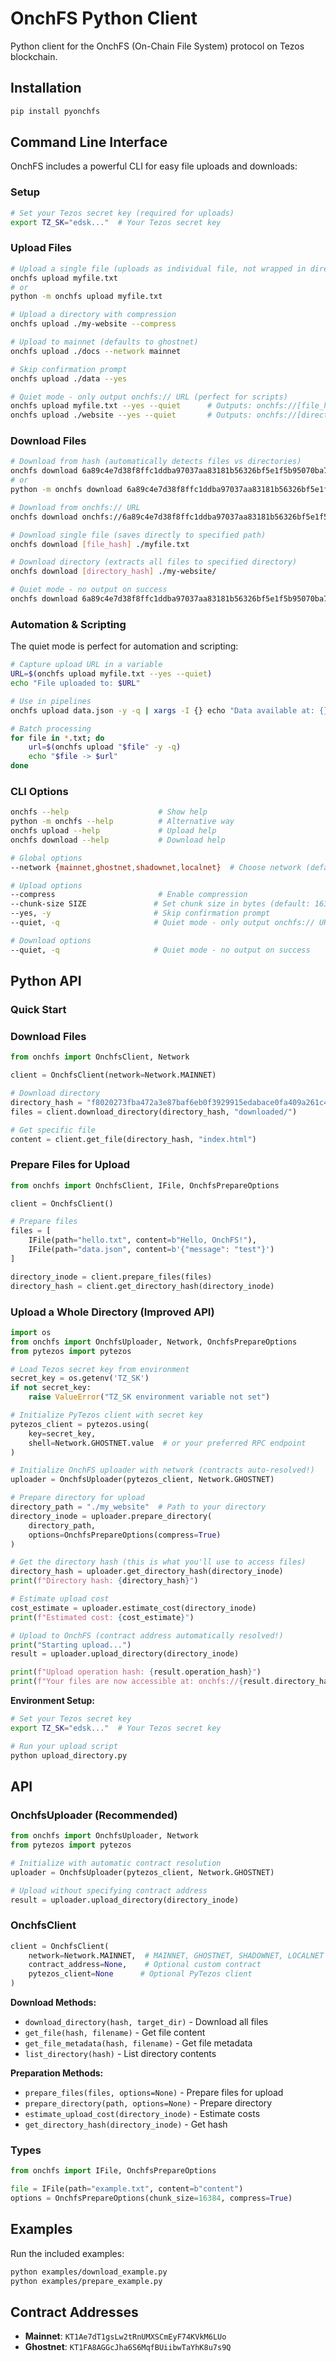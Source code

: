 # OnchFS Python Client

Python client for the OnchFS (On-Chain File System) protocol on Tezos blockchain.

## Installation

```bash
pip install pyonchfs
```

## Command Line Interface

OnchFS includes a powerful CLI for easy file uploads and downloads:

### Setup

```bash
# Set your Tezos secret key (required for uploads)
export TZ_SK="edsk..."  # Your Tezos secret key
```

### Upload Files

```bash
# Upload a single file (uploads as individual file, not wrapped in directory)
onchfs upload myfile.txt
# or
python -m onchfs upload myfile.txt

# Upload a directory with compression
onchfs upload ./my-website --compress

# Upload to mainnet (defaults to ghostnet)
onchfs upload ./docs --network mainnet

# Skip confirmation prompt
onchfs upload ./data --yes

# Quiet mode - only output onchfs:// URL (perfect for scripts)
onchfs upload myfile.txt --yes --quiet      # Outputs: onchfs://[file_hash]
onchfs upload ./website --yes --quiet       # Outputs: onchfs://[directory_hash]
```

### Download Files

```bash
# Download from hash (automatically detects files vs directories)
onchfs download 6a89c4e7d38f8ffc1ddba97037aa83181b56326bf5e1f5b95070ba7789813832 ./downloaded
# or
python -m onchfs download 6a89c4e7d38f8ffc1ddba97037aa83181b56326bf5e1f5b95070ba7789813832 ./downloaded

# Download from onchfs:// URL
onchfs download onchfs://6a89c4e7d38f8ffc1ddba97037aa83181b56326bf5e1f5b95070ba7789813832 ./downloaded

# Download single file (saves directly to specified path)
onchfs download [file_hash] ./myfile.txt

# Download directory (extracts all files to specified directory)
onchfs download [directory_hash] ./my-website/

# Quiet mode - no output on success
onchfs download 6a89c4e7d38f8ffc1ddba97037aa83181b56326bf5e1f5b95070ba7789813832 ./downloaded --quiet
```

### Automation & Scripting

The quiet mode is perfect for automation and scripting:

```bash
# Capture upload URL in a variable
URL=$(onchfs upload myfile.txt --yes --quiet)
echo "File uploaded to: $URL"

# Use in pipelines
onchfs upload data.json -y -q | xargs -I {} echo "Data available at: {}"

# Batch processing
for file in *.txt; do
    url=$(onchfs upload "$file" -y -q)
    echo "$file -> $url"
done
```

### CLI Options

```bash
onchfs --help                    # Show help
python -m onchfs --help          # Alternative way
onchfs upload --help             # Upload help
onchfs download --help           # Download help

# Global options
--network {mainnet,ghostnet,shadownet,localnet}  # Choose network (default: ghostnet)

# Upload options
--compress                       # Enable compression
--chunk-size SIZE               # Set chunk size in bytes (default: 16384)
--yes, -y                       # Skip confirmation prompt
--quiet, -q                     # Quiet mode - only output onchfs:// URL

# Download options
--quiet, -q                     # Quiet mode - no output on success
```

## Python API

### Quick Start

### Download Files

```python
from onchfs import OnchfsClient, Network

client = OnchfsClient(network=Network.MAINNET)

# Download directory
directory_hash = "f8020273fba472a3e87baf6eb0f3929915edabace0fa409a261c4c4fa6684b21"
files = client.download_directory(directory_hash, "downloaded/")

# Get specific file
content = client.get_file(directory_hash, "index.html")
```

### Prepare Files for Upload

```python
from onchfs import OnchfsClient, IFile, OnchfsPrepareOptions

client = OnchfsClient()

# Prepare files
files = [
    IFile(path="hello.txt", content=b"Hello, OnchFS!"),
    IFile(path="data.json", content=b'{"message": "test"}')
]

directory_inode = client.prepare_files(files)
directory_hash = client.get_directory_hash(directory_inode)
```

### Upload a Whole Directory (Improved API)

```python
import os
from onchfs import OnchfsUploader, Network, OnchfsPrepareOptions
from pytezos import pytezos

# Load Tezos secret key from environment
secret_key = os.getenv('TZ_SK')
if not secret_key:
    raise ValueError("TZ_SK environment variable not set")

# Initialize PyTezos client with secret key
pytezos_client = pytezos.using(
    key=secret_key,
    shell=Network.GHOSTNET.value  # or your preferred RPC endpoint
)

# Initialize OnchFS uploader with network (contracts auto-resolved!)
uploader = OnchfsUploader(pytezos_client, Network.GHOSTNET)

# Prepare directory for upload
directory_path = "./my_website"  # Path to your directory
directory_inode = uploader.prepare_directory(
    directory_path,
    options=OnchfsPrepareOptions(compress=True)
)

# Get the directory hash (this is what you'll use to access files)
directory_hash = uploader.get_directory_hash(directory_inode)
print(f"Directory hash: {directory_hash}")

# Estimate upload cost
cost_estimate = uploader.estimate_cost(directory_inode)
print(f"Estimated cost: {cost_estimate}")

# Upload to OnchFS (contract address automatically resolved!)
print("Starting upload...")
result = uploader.upload_directory(directory_inode)

print(f"Upload operation hash: {result.operation_hash}")
print(f"Your files are now accessible at: onchfs://{result.directory_hash}")
```

**Environment Setup:**

```bash
# Set your Tezos secret key
export TZ_SK="edsk..."  # Your Tezos secret key

# Run your upload script
python upload_directory.py
```

## API

### OnchfsUploader (Recommended)

```python
from onchfs import OnchfsUploader, Network
from pytezos import pytezos

# Initialize with automatic contract resolution
uploader = OnchfsUploader(pytezos_client, Network.GHOSTNET)

# Upload without specifying contract address
result = uploader.upload_directory(directory_inode)
```

### OnchfsClient

```python
client = OnchfsClient(
    network=Network.MAINNET,  # MAINNET, GHOSTNET, SHADOWNET, LOCALNET
    contract_address=None,    # Optional custom contract
    pytezos_client=None      # Optional PyTezos client
)
```

**Download Methods:**

- `download_directory(hash, target_dir)` - Download all files
- `get_file(hash, filename)` - Get file content
- `get_file_metadata(hash, filename)` - Get file metadata
- `list_directory(hash)` - List directory contents

**Preparation Methods:**

- `prepare_files(files, options=None)` - Prepare files for upload
- `prepare_directory(path, options=None)` - Prepare directory
- `estimate_upload_cost(directory_inode)` - Estimate costs
- `get_directory_hash(directory_inode)` - Get hash

### Types

```python
from onchfs import IFile, OnchfsPrepareOptions

file = IFile(path="example.txt", content=b"content")
options = OnchfsPrepareOptions(chunk_size=16384, compress=True)
```

## Examples

Run the included examples:

```bash
python examples/download_example.py
python examples/prepare_example.py
```

## Contract Addresses

- **Mainnet**: `KT1Ae7dT1gsLw2tRnUMXSCmEyF74KVkM6LUo`
- **Ghostnet**: `KT1FA8AGGcJha6S6MqfBUiibwTaYhK8u7s9Q`
